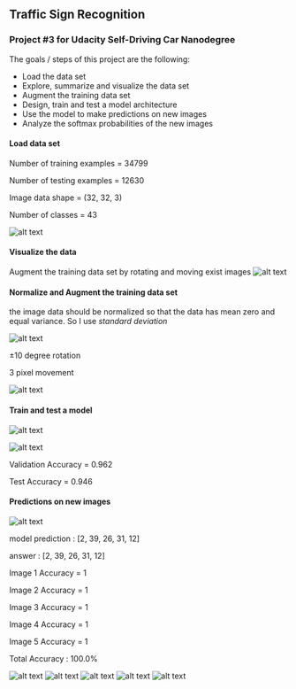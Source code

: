 
## Traffic Sign Recognition

### Project #3 for Udacity Self-Driving Car Nanodegree
The goals / steps of this project are the following:

* Load the data set
* Explore, summarize and visualize the data set
* Augment the training data set 
* Design, train and test a model architecture
* Use the model to make predictions on new images
* Analyze the softmax probabilities of the new images




#### Load data set
Number of training examples = 34799

Number of testing examples = 12630

Image data shape = (32, 32, 3)

Number of classes = 43

![alt text](./examples/1_.png)

#### Visualize the data
Augment the training data set by rotating and moving exist images
![alt text](./examples/2_barh1.png)

#### Normalize and Augment the training data set 
the image data should be normalized so that the data has mean zero and equal variance. So I use *standard deviation* 

![alt text](./examples/2-1.png)

±10 degree rotation

3 pixel movement

![alt text](./examples/3_barh2.png)

#### Train and test a model

![alt text](./examples/vggnet.png)

![alt text](./examples/4_accuracy.png)


Validation Accuracy = 0.962

Test Accuracy = 0.946

#### Predictions on new images

![alt text](./examples/5_new.png)

model prediction : [2, 39, 26, 31, 12]

answer     : [2, 39, 26, 31, 12]

Image 1 Accuracy = 1

Image 2 Accuracy = 1

Image 3 Accuracy = 1

Image 4 Accuracy = 1

Image 5 Accuracy = 1

Total Accuracy : 100.0%

![alt text](./examples/6_result1.png)
![alt text](./examples/6_result2.png)
![alt text](./examples/6_result3.png)
![alt text](./examples/6_result.png)
![alt text](./examples/6_result4.png)



